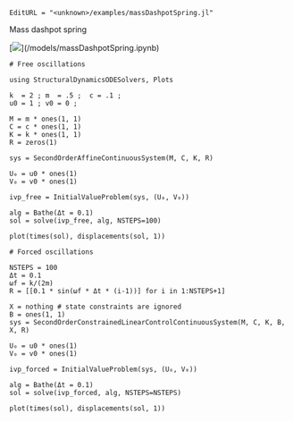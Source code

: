 ```@meta
EditURL = "<unknown>/examples/massDashpotSpring.jl"
```

Mass dashpot spring

[![](https://img.shields.io/badge/show-nbviewer-579ACA.svg)](<unknown>/models/massDashpotSpring.ipynb)

```@example massDashpotSpring
# Free oscillations

using StructuralDynamicsODESolvers, Plots

k  = 2 ; m  = .5 ;  c = .1 ;
u0 = 1 ; v0 = 0 ;

M = m * ones(1, 1)
C = c * ones(1, 1)
K = k * ones(1, 1)
R = zeros(1)

sys = SecondOrderAffineContinuousSystem(M, C, K, R)

U₀ = u0 * ones(1)
V₀ = v0 * ones(1)

ivp_free = InitialValueProblem(sys, (U₀, V₀))

alg = Bathe(Δt = 0.1)
sol = solve(ivp_free, alg, NSTEPS=100)
```

```@example massDashpotSpring
plot(times(sol), displacements(sol, 1))

# Forced oscillations

NSTEPS = 100
Δt = 0.1
ωf = k/(2m)
R = [[0.1 * sin(ωf * Δt * (i-1))] for i in 1:NSTEPS+1]

X = nothing # state constraints are ignored
B = ones(1, 1)
sys = SecondOrderConstrainedLinearControlContinuousSystem(M, C, K, B, X, R)

U₀ = u0 * ones(1)
V₀ = v0 * ones(1)

ivp_forced = InitialValueProblem(sys, (U₀, V₀))

alg = Bathe(Δt = 0.1)
sol = solve(ivp_forced, alg, NSTEPS=NSTEPS)
```

```@example massDashpotSpring
plot(times(sol), displacements(sol, 1))
```

